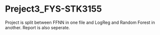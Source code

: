 # Preject3_FYS-STK3155

Project is split between FFNN in one file and LogReg and Random Forest in another. Report is also seperate.
